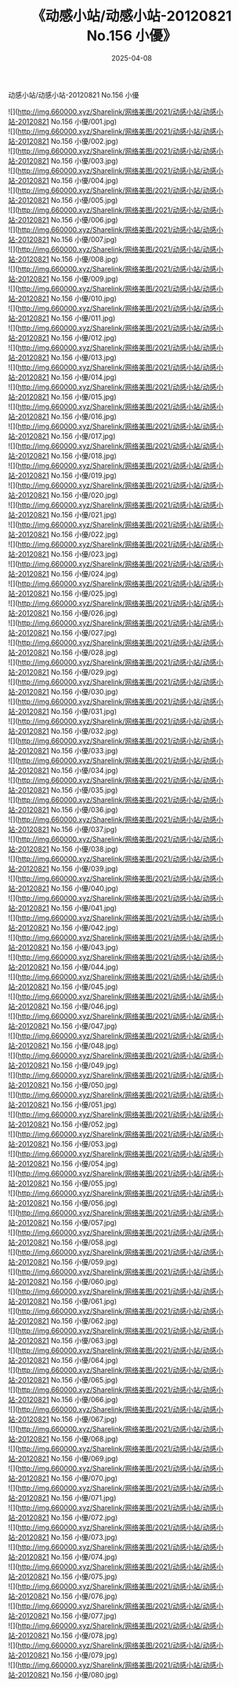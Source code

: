 ﻿---
layout: post
title:  《动感小站/动感小站-20120821 No.156 小優》
date:   2025-04-08
img: http://img.660000.xyz/Sharelink/网络美图/2021/动感小站/动感小站-20120821 No.156 小優/000.jpg
categories: [美女, 清纯, 唯美]
---

动感小站/动感小站-20120821 No.156 小優

 ![](http://img.660000.xyz/Sharelink/网络美图/2021/动感小站/动感小站-20120821 No.156 小優/001.jpg) <br>![](http://img.660000.xyz/Sharelink/网络美图/2021/动感小站/动感小站-20120821 No.156 小優/002.jpg) <br>![](http://img.660000.xyz/Sharelink/网络美图/2021/动感小站/动感小站-20120821 No.156 小優/003.jpg) <br>![](http://img.660000.xyz/Sharelink/网络美图/2021/动感小站/动感小站-20120821 No.156 小優/004.jpg) <br>![](http://img.660000.xyz/Sharelink/网络美图/2021/动感小站/动感小站-20120821 No.156 小優/005.jpg) <br>![](http://img.660000.xyz/Sharelink/网络美图/2021/动感小站/动感小站-20120821 No.156 小優/006.jpg) <br>![](http://img.660000.xyz/Sharelink/网络美图/2021/动感小站/动感小站-20120821 No.156 小優/007.jpg) <br>![](http://img.660000.xyz/Sharelink/网络美图/2021/动感小站/动感小站-20120821 No.156 小優/008.jpg) <br>![](http://img.660000.xyz/Sharelink/网络美图/2021/动感小站/动感小站-20120821 No.156 小優/009.jpg) <br>![](http://img.660000.xyz/Sharelink/网络美图/2021/动感小站/动感小站-20120821 No.156 小優/010.jpg) <br>![](http://img.660000.xyz/Sharelink/网络美图/2021/动感小站/动感小站-20120821 No.156 小優/011.jpg) <br>![](http://img.660000.xyz/Sharelink/网络美图/2021/动感小站/动感小站-20120821 No.156 小優/012.jpg) <br>![](http://img.660000.xyz/Sharelink/网络美图/2021/动感小站/动感小站-20120821 No.156 小優/013.jpg) <br>![](http://img.660000.xyz/Sharelink/网络美图/2021/动感小站/动感小站-20120821 No.156 小優/014.jpg) <br>![](http://img.660000.xyz/Sharelink/网络美图/2021/动感小站/动感小站-20120821 No.156 小優/015.jpg) <br>![](http://img.660000.xyz/Sharelink/网络美图/2021/动感小站/动感小站-20120821 No.156 小優/016.jpg) <br>![](http://img.660000.xyz/Sharelink/网络美图/2021/动感小站/动感小站-20120821 No.156 小優/017.jpg) <br>![](http://img.660000.xyz/Sharelink/网络美图/2021/动感小站/动感小站-20120821 No.156 小優/018.jpg) <br>![](http://img.660000.xyz/Sharelink/网络美图/2021/动感小站/动感小站-20120821 No.156 小優/019.jpg) <br>![](http://img.660000.xyz/Sharelink/网络美图/2021/动感小站/动感小站-20120821 No.156 小優/020.jpg) <br>![](http://img.660000.xyz/Sharelink/网络美图/2021/动感小站/动感小站-20120821 No.156 小優/021.jpg) <br>![](http://img.660000.xyz/Sharelink/网络美图/2021/动感小站/动感小站-20120821 No.156 小優/022.jpg) <br>![](http://img.660000.xyz/Sharelink/网络美图/2021/动感小站/动感小站-20120821 No.156 小優/023.jpg) <br>![](http://img.660000.xyz/Sharelink/网络美图/2021/动感小站/动感小站-20120821 No.156 小優/024.jpg) <br>![](http://img.660000.xyz/Sharelink/网络美图/2021/动感小站/动感小站-20120821 No.156 小優/025.jpg) <br>![](http://img.660000.xyz/Sharelink/网络美图/2021/动感小站/动感小站-20120821 No.156 小優/026.jpg) <br>![](http://img.660000.xyz/Sharelink/网络美图/2021/动感小站/动感小站-20120821 No.156 小優/027.jpg) <br>![](http://img.660000.xyz/Sharelink/网络美图/2021/动感小站/动感小站-20120821 No.156 小優/028.jpg) <br>![](http://img.660000.xyz/Sharelink/网络美图/2021/动感小站/动感小站-20120821 No.156 小優/029.jpg) <br>![](http://img.660000.xyz/Sharelink/网络美图/2021/动感小站/动感小站-20120821 No.156 小優/030.jpg) <br>![](http://img.660000.xyz/Sharelink/网络美图/2021/动感小站/动感小站-20120821 No.156 小優/031.jpg) <br>![](http://img.660000.xyz/Sharelink/网络美图/2021/动感小站/动感小站-20120821 No.156 小優/032.jpg) <br>![](http://img.660000.xyz/Sharelink/网络美图/2021/动感小站/动感小站-20120821 No.156 小優/033.jpg) <br>![](http://img.660000.xyz/Sharelink/网络美图/2021/动感小站/动感小站-20120821 No.156 小優/034.jpg) <br>![](http://img.660000.xyz/Sharelink/网络美图/2021/动感小站/动感小站-20120821 No.156 小優/035.jpg) <br>![](http://img.660000.xyz/Sharelink/网络美图/2021/动感小站/动感小站-20120821 No.156 小優/036.jpg) <br>![](http://img.660000.xyz/Sharelink/网络美图/2021/动感小站/动感小站-20120821 No.156 小優/037.jpg) <br>![](http://img.660000.xyz/Sharelink/网络美图/2021/动感小站/动感小站-20120821 No.156 小優/038.jpg) <br>![](http://img.660000.xyz/Sharelink/网络美图/2021/动感小站/动感小站-20120821 No.156 小優/039.jpg) <br>![](http://img.660000.xyz/Sharelink/网络美图/2021/动感小站/动感小站-20120821 No.156 小優/040.jpg) <br>![](http://img.660000.xyz/Sharelink/网络美图/2021/动感小站/动感小站-20120821 No.156 小優/041.jpg) <br>![](http://img.660000.xyz/Sharelink/网络美图/2021/动感小站/动感小站-20120821 No.156 小優/042.jpg) <br>![](http://img.660000.xyz/Sharelink/网络美图/2021/动感小站/动感小站-20120821 No.156 小優/043.jpg) <br>![](http://img.660000.xyz/Sharelink/网络美图/2021/动感小站/动感小站-20120821 No.156 小優/044.jpg) <br>![](http://img.660000.xyz/Sharelink/网络美图/2021/动感小站/动感小站-20120821 No.156 小優/045.jpg) <br>![](http://img.660000.xyz/Sharelink/网络美图/2021/动感小站/动感小站-20120821 No.156 小優/046.jpg) <br>![](http://img.660000.xyz/Sharelink/网络美图/2021/动感小站/动感小站-20120821 No.156 小優/047.jpg) <br>![](http://img.660000.xyz/Sharelink/网络美图/2021/动感小站/动感小站-20120821 No.156 小優/048.jpg) <br>![](http://img.660000.xyz/Sharelink/网络美图/2021/动感小站/动感小站-20120821 No.156 小優/049.jpg) <br>![](http://img.660000.xyz/Sharelink/网络美图/2021/动感小站/动感小站-20120821 No.156 小優/050.jpg) <br>![](http://img.660000.xyz/Sharelink/网络美图/2021/动感小站/动感小站-20120821 No.156 小優/051.jpg) <br>![](http://img.660000.xyz/Sharelink/网络美图/2021/动感小站/动感小站-20120821 No.156 小優/052.jpg) <br>![](http://img.660000.xyz/Sharelink/网络美图/2021/动感小站/动感小站-20120821 No.156 小優/053.jpg) <br>![](http://img.660000.xyz/Sharelink/网络美图/2021/动感小站/动感小站-20120821 No.156 小優/054.jpg) <br>![](http://img.660000.xyz/Sharelink/网络美图/2021/动感小站/动感小站-20120821 No.156 小優/055.jpg) <br>![](http://img.660000.xyz/Sharelink/网络美图/2021/动感小站/动感小站-20120821 No.156 小優/056.jpg) <br>![](http://img.660000.xyz/Sharelink/网络美图/2021/动感小站/动感小站-20120821 No.156 小優/057.jpg) <br>![](http://img.660000.xyz/Sharelink/网络美图/2021/动感小站/动感小站-20120821 No.156 小優/058.jpg) <br>![](http://img.660000.xyz/Sharelink/网络美图/2021/动感小站/动感小站-20120821 No.156 小優/059.jpg) <br>![](http://img.660000.xyz/Sharelink/网络美图/2021/动感小站/动感小站-20120821 No.156 小優/060.jpg) <br>![](http://img.660000.xyz/Sharelink/网络美图/2021/动感小站/动感小站-20120821 No.156 小優/061.jpg) <br>![](http://img.660000.xyz/Sharelink/网络美图/2021/动感小站/动感小站-20120821 No.156 小優/062.jpg) <br>![](http://img.660000.xyz/Sharelink/网络美图/2021/动感小站/动感小站-20120821 No.156 小優/063.jpg) <br>![](http://img.660000.xyz/Sharelink/网络美图/2021/动感小站/动感小站-20120821 No.156 小優/064.jpg) <br>![](http://img.660000.xyz/Sharelink/网络美图/2021/动感小站/动感小站-20120821 No.156 小優/065.jpg) <br>![](http://img.660000.xyz/Sharelink/网络美图/2021/动感小站/动感小站-20120821 No.156 小優/066.jpg) <br>![](http://img.660000.xyz/Sharelink/网络美图/2021/动感小站/动感小站-20120821 No.156 小優/067.jpg) <br>![](http://img.660000.xyz/Sharelink/网络美图/2021/动感小站/动感小站-20120821 No.156 小優/068.jpg) <br>![](http://img.660000.xyz/Sharelink/网络美图/2021/动感小站/动感小站-20120821 No.156 小優/069.jpg) <br>![](http://img.660000.xyz/Sharelink/网络美图/2021/动感小站/动感小站-20120821 No.156 小優/070.jpg) <br>![](http://img.660000.xyz/Sharelink/网络美图/2021/动感小站/动感小站-20120821 No.156 小優/071.jpg) <br>![](http://img.660000.xyz/Sharelink/网络美图/2021/动感小站/动感小站-20120821 No.156 小優/072.jpg) <br>![](http://img.660000.xyz/Sharelink/网络美图/2021/动感小站/动感小站-20120821 No.156 小優/073.jpg) <br>![](http://img.660000.xyz/Sharelink/网络美图/2021/动感小站/动感小站-20120821 No.156 小優/074.jpg) <br>![](http://img.660000.xyz/Sharelink/网络美图/2021/动感小站/动感小站-20120821 No.156 小優/075.jpg) <br>![](http://img.660000.xyz/Sharelink/网络美图/2021/动感小站/动感小站-20120821 No.156 小優/076.jpg) <br>![](http://img.660000.xyz/Sharelink/网络美图/2021/动感小站/动感小站-20120821 No.156 小優/077.jpg) <br>![](http://img.660000.xyz/Sharelink/网络美图/2021/动感小站/动感小站-20120821 No.156 小優/078.jpg) <br>![](http://img.660000.xyz/Sharelink/网络美图/2021/动感小站/动感小站-20120821 No.156 小優/079.jpg) <br>![](http://img.660000.xyz/Sharelink/网络美图/2021/动感小站/动感小站-20120821 No.156 小優/080.jpg) <br>